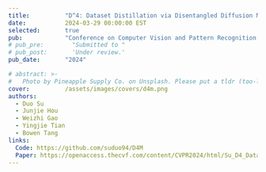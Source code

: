 ```yaml
---
title:          "D^4: Dataset Distillation via Disentangled Diffusion Model"
date:           2024-03-29 00:00:00 EST
selected:       true
pub:            "Conference on Computer Vision and Pattern Recognition (CVPR)"
# pub_pre:        "Submitted to "
# pub_post:       'Under review.'
pub_date:       "2024"

# abstract: >-
#   Photo by Pineapple Supply Co. on Unsplash. Please put a tldr (too-long-didnt-read, 1~2 sentences) of your publication here. It is not recommended to put the actual abstract here because it is usually too long to fit in. $\LaTeX$ is supported. $a=b+c$.
cover:          /assets/images/covers/d4m.png
authors:
  - Duo Su
  - Junjie Hou
  - Weizhi Gao
  - Yingjie Tian
  - Bowen Tang
links:
  Code: https://github.com/suduo94/D4M
  Paper: https://openaccess.thecvf.com/content/CVPR2024/html/Su_D4_Dataset_Distillation_via_Disentangled_Diffusion_Model_CVPR_2024_paper.html
---
```

